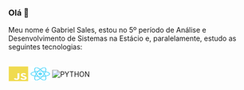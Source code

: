 ### Olá 👋

Meu nome é Gabriel Sales, estou no 5º período de Análise e Desenvolvimento de Sistemas na Estácio e, paralelamente, estudo as seguintes tecnologias:

<div style="display: inline_block"><br>
    <img align="center" alt="JS" height="30" width="40" src="https://raw.githubusercontent.com/devicons/devicon/master/icons/javascript/javascript-plain.svg">
    <img align="center" alt="REACT" height="30" width="40" src="https://raw.githubusercontent.com/devicons/devicon/master/icons/react/react-original.svg">
    <img align="center" alt="PYTHON" height="35" widht="45" src="https://s3.dualstack.us-east-2.amazonaws.com/pythondotorg-assets/media/community/logos/python-logo-only.png">
</div>
